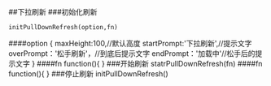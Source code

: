 ##下拉刷新
###初始化刷新

	initPullDownRefresh(option,fn)

####option
	{
		maxHeight:100,//默认高度
		startPrompt:'下拉刷新',//提示文字
		overPrompt：'松手刷新'，//到底后提示文字
		endPrompt：'加载中'//松手后的提示文字
	}
####fn
	function(){
	}
###开始刷新
	statrPullDownRefresh(fn)
####fn
	function(){
	}
###停止刷新
	initPullDownRefresh()
